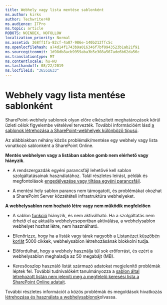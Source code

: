 ```yaml
---
title: Webhely vagy lista mentése sablonként
ms.author: kirks
author: Techwriter40
ms.audience: ITPro
ms.topic: article
ROBOTS: NOINDEX, NOFOLLOW
localization_priority: Normal
ms.assetid: 368ff1fa-82cf-4a07-986e-140b212ffc5c
ms.openlocfilehash: a74d14f1743b9a016346f7bf0943523b1ab21f91
ms.sourcegitcommit: 1d98db8acb9959aba3b5e308a567ade6b62da56c
ms.translationtype: MT
ms.contentlocale: hu-HU
ms.lasthandoff: 08/22/2019
ms.locfileid: "36551633"
---
```

# <a name="save-site-or-list-as-a-template"></a>Webhely vagy lista mentése sablonként

SharePoint-webhely sablonok olyan előre elkészített meghatározások körül üzleti célok figyelembe vételével tervezték. További információért lásd [a sablonok létrehozása a SharePoint-webhelyek különböző típusú](https://support.office.com/article/using-templates-to-create-different-kinds-of-sharepoint-sites-449eccec-ff99-4cf3-b62e-dcfee37e8da4).

Az alábbiakban néhány közös problémák/mentése egy webhely vagy lista vonatkozó sablonként a SharePoint Online.

**Mentés webhelyen vagy a listában sablon gomb nem elérhető vagy hiányzik**. 

- A rendszergazdák egyéni parancsfájl lehetővé kell sablon szolgáltatásainak használatához. Talál részletes leírást, példák és megfontolások [engedélyezése vagy tiltása egyéni parancsfájl](https://docs.microsoft.com/sharepoint/allow-or-prevent-custom-script).


- A mentési hely sablon parancs nem támogatott, és problémákat okozhat a SharePoint Server közzétételi infrastruktúra webhelyeket.


**A webhelysablon nem hozható létre vagy nem működik megfelelően**

- A sablon [funkció](https://social.technet.microsoft.com/wiki/contents/articles/14423.sharepoint-2013-existing-features-guid.aspx) hiányzik, és nem aktiválható. Ha a szolgáltatás nem érhető el az aktuális webhelycsoportban aktiválása, a webhelysablon webhelyet hozhat létre, nem használható.


- Ellenőrizze, hogy ha a listák vagy tárak nagyobb a [Listanézet küszöbén korlát](https://support.office.com/article/Manage-large-lists-and-libraries-in-SharePoint-B8588DAE-9387-48C2-9248-C24122F07C59) 5000 cikkek, webhelysablon létrehozásának blokkolni tudja.


- Előfordulhat, hogy a webhely használja túl sok erőforrást, és ezért a webhelysablon meghaladja az 50 megabájt (MB).


- Keresőoszlop használó listát származó adatokat megjelenítő problémák léptek fel. További tudnivalókért tanulmányozza a [sablon által létrehozott listán nem jeleníti meg a megfelelő keresési lista a SharePoint Online adatait](https://support.office.com/article/template-generated-list-doesn-t-display-correct-data-for-a-column-in-sharepoint-online-20430b62-e40c-4f6f-8889-aa24e80d605a).


További részletes információt a közös problémák és megoldások hivatkozás [létrehozása és használata a webhelysablonok](https://support.office.com/article/Create-and-use-site-templates-60371B0F-00E0-4C49-A844-34759EBDD989)olvassa.

